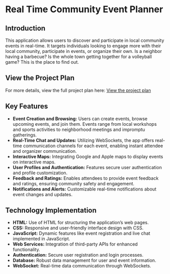 # Real Time Community Event Planner

## Introduction
This application allows users to discover and participate in local community events in real-time. It targets individuals looking to engage more with their local community, participate in events, or organize their own. Is a neighbor having a barbecue? Is the whole town getting together for a volleyball game? This is the place to find out.

## View the Project Plan

For more details, view the full project plan here: [View the project plan](WebProgrammingStartup.jpg)

## Key Features
- **Event Creation and Browsing:** Users can create events, browse upcoming events, and join them. Events range from local workshops and sports activities to neighborhood meetings and impromptu gatherings.
- **Real-Time Chat and Updates:** Utilizing WebSockets, the app offers real-time communication channels for each event, enabling instant attendee and organizer communication.
- **Interactive Maps:** Integrating Google and Apple maps to display events on interactive maps.
- **User Profiles and Authentication:** Features secure user authentication and profile customization.
- **Feedback and Ratings:** Enables attendees to provide event feedback and ratings, ensuring community safety and engagement.
- **Notifications and Alerts:** Customizable real-time notifications about event changes and updates.

## Technology Implementation
- **HTML:** Use of HTML for structuring the application’s web pages.
- **CSS:** Responsive and user-friendly interface design with CSS.
- **JavaScript:** Dynamic features like event registration and live chat implemented in JavaScript.
- **Web Services:** Integration of third-party APIs for enhanced functionality.
- **Authentication:** Secure user registration and login processes.
- **Database:** Robust data management for user and event information.
- **WebSocket:** Real-time data communication through WebSockets.
